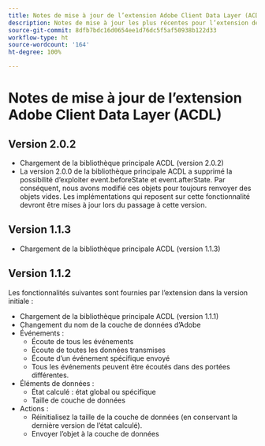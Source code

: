 ```yaml
---
title: Notes de mise à jour de l’extension Adobe Client Data Layer (ACDL)
description: Notes de mise à jour les plus récentes pour l’extension de balise ACDL dans Adobe Experience Platform.
source-git-commit: 8dfb7bdc16d0654ee1d76dc5f5af50938b122d33
workflow-type: ht
source-wordcount: '164'
ht-degree: 100%

---
```


# Notes de mise à jour de l’extension Adobe Client Data Layer (ACDL)

## Version 2.0.2

* Chargement de la bibliothèque principale ACDL (version 2.0.2)
* La version 2.0.0 de la bibliothèque principale ACDL a supprimé la possibilité d’exploiter event.beforeState et event.afterState. Par conséquent, nous avons modifié ces objets pour toujours renvoyer des objets vides. Les implémentations qui reposent sur cette fonctionnalité devront être mises à jour lors du passage à cette version.

## Version 1.1.3

* Chargement de la bibliothèque principale ACDL (version 1.1.3)

## Version 1.1.2

Les fonctionnalités suivantes sont fournies par l’extension dans la version initiale :

* Chargement de la bibliothèque principale ACDL (version 1.1.1)
* Changement du nom de la couche de données d’Adobe
* Événements :
   * Écoute de tous les événements
   * Écoute de toutes les données transmises
   * Écoute d’un événement spécifique envoyé
   * Tous les événements peuvent être écoutés dans des portées différentes.
* Éléments de données :
   * État calculé : état global ou spécifique
   * Taille de couche de données
* Actions :
   * Réinitialisez la taille de la couche de données (en conservant la dernière version de l’état calculé).
   * Envoyer l’objet à la couche de données
